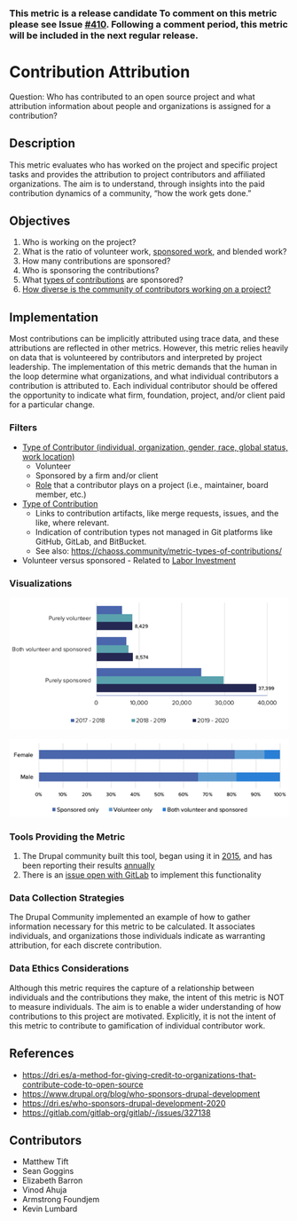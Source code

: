 ### This metric is a release candidate To comment on this metric please see Issue [#410](https://github.com/chaoss/wg-evolution/issues/410). Following a comment period, this metric will be included in the next regular release.

# Contribution Attribution

Question: Who has contributed to an open source project and what attribution information about people and organizations is assigned for a contribution?

## Description
This metric evaluates who has worked on the project and specific project tasks and provides the attribution to  project contributors and affiliated organizations.  The aim is to understand, through insights into the paid contribution dynamics of a community, “how the work gets done.”

## Objectives
1. Who is working on the project?
2. What is the ratio of volunteer work, [sponsored work](https://chaoss.community/metric-organizational-diversity/), and blended work?
3. How many contributions are sponsored?
4. Who is sponsoring the contributions?
5. What [types of contributions](https://chaoss.community/metric-types-of-contributions/) are sponsored?
6. [How diverse is the community of contributors working on a project?](https://github.com/chaoss/wg-diversity-inclusion/tree/master/demographic-data)

## Implementation
Most contributions can be implicitly attributed using trace data, and these attributions are reflected in other metrics. However, this metric relies heavily on data that is volunteered by contributors and interpreted by project leadership. The implementation of this metric demands that the human in the loop determine what organizations, and what individual contributors a contribution is attributed to. Each individual contributor should be offered the opportunity to indicate what firm, foundation, project, and/or client paid for a particular change.

### Filters

* [Type of Contributor (individual, organization, gender, race, global status, work location)](https://chaoss.community/metric-contributors/)
    * Volunteer
    * Sponsored by a firm and/or client
    * [Role](https://www.drupal.org/project/drupalorg/issues/3214849) that a contributor plays on a project (i.e., maintainer, board member, etc.)
* [Type of Contribution](https://chaoss.community/metric-types-of-contributions/)
    * Links to contribution artifacts, like merge requests, issues, and the like, where relevant.
    * Indication of contribution types not managed in Git platforms like GitHub, GitLab, and BitBucket.
    * See also: https://chaoss.community/metric-types-of-contributions/
* Volunteer versus sponsored - Related to [Labor Investment](https://chaoss.community/metric-labor-investment/)

### Visualizations

![Contributions by Volunteer vs Sponsored](images/contributions-by-volunteer-vs-sponsored.png)

![Contributions by Gender](images/contributions-by-gender.png)

### Tools Providing the Metric

1. The Drupal community built this tool, began using it in [2015](https://www.drupal.org/blog/who-sponsors-drupal-development), and has been reporting their results [annually](https://dri.es/who-sponsors-drupal-development-2020)
2. There is an [issue open with GitLab](https://gitlab.com/gitlab-org/gitlab/-/issues/327138) to implement this functionality

### Data Collection Strategies
The Drupal Community implemented an example of how to gather information necessary for this metric to be calculated. It associates individuals, and organizations those individuals indicate as warranting attribution, for each discrete contribution.

### Data Ethics Considerations
Although this metric requires the capture of a relationship between individuals and the contributions they make, the intent of this metric is NOT to measure individuals. The aim is to enable a wider understanding of how contributions to this project are motivated. Explicitly, it is not the intent of this metric to contribute to gamification of individual contributor work.

## References
* https://dri.es/a-method-for-giving-credit-to-organizations-that-contribute-code-to-open-source
* https://www.drupal.org/blog/who-sponsors-drupal-development
* https://dri.es/who-sponsors-drupal-development-2020
* https://gitlab.com/gitlab-org/gitlab/-/issues/327138

## Contributors
* Matthew Tift
* Sean Goggins
* Elizabeth Barron
* Vinod Ahuja
* Armstrong Foundjem
* Kevin Lumbard
